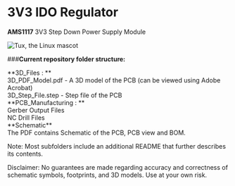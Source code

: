# 3V3 lDO Regulator

**AMS1117** 3V3 Step Down Power Supply Module

![Tux, the Linux mascot](https://i.imgur.com/hN47aSC.png)

###**Current repository folder structure:**

<p>**3D_Files : **<br>
3D_PDF_Model.pdf - A 3D model of the PCB (can be viewed using Adobe Acrobat)<br>
3D_Step_File.step - Step file of the PCB <br>
**PCB_Manufacturing : **<br>
Gerber Output Files<br>
NC Drill Files<br>
**Schematic**<br>
The PDF contains Schematic of the PCB, PCB view and BOM.<br>
</p>

<p>Note: Most subfolders include an additional README that further describes its contents.</p>

<p>Disclaimer: No guarantees are made regarding accuracy and correctness of schematic symbols, footprints, and 3D models. Use at your own risk.</p>
